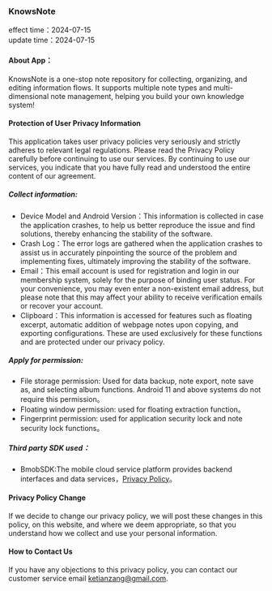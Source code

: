 ### KnowsNote

effect time：2024-07-15  
update time：2024-07-15  

#### About App：

KnowsNote is a one-stop note repository for collecting, organizing, and editing information flows. It supports multiple note types and multi-dimensional note management, helping you build your own knowledge system!

#### Protection of User Privacy Information

This application takes user privacy policies very seriously and strictly adheres to relevant legal regulations. Please read the Privacy Policy carefully before continuing to use our services. By continuing to use our services, you indicate that you have fully read and understood the entire content of our agreement.
##### Collect information:

* Device Model and Android Version：This information is collected in case the application crashes, to help us better reproduce the issue and find solutions, thereby enhancing the stability of the software.
* Crash Log：The error logs are gathered when the application crashes to assist us in accurately pinpointing the source of the problem and implementing fixes, ultimately improving the stability of the software.
* Email：This email account is used for registration and login in our membership system, solely for the purpose of binding user status. For your convenience, you may even enter a non-existent email address, but please note that this may affect your ability to receive verification emails or recover your account.
* Clipboard：This information is accessed for features such as floating excerpt, automatic addition of webpage notes upon copying, and exporting configurations. These are used exclusively for these functions and are protected under our privacy policy.

##### Apply for permission:

* File storage permission: Used for data backup, note export, note save as, and selecting album functions. Android 11 and above systems do not require this permission。
* Floating window permission: used for floating extraction function。
* Fingerprint permission: used for application security lock and note security lock functions。

##### Third party SDK used：

* BmobSDK:The mobile cloud service platform provides backend interfaces and data services，[Privacy Policy](https://www.bmob.cn/privacy)。

#### Privacy Policy Change

If we decide to change our privacy policy, we will post these changes in this policy, on this website, and where we deem appropriate, so that you understand how we collect and use your personal information.

#### How to Contact Us

If you have any objections to this privacy policy, you can contact our customer service email ketianzang@gmail.com.












